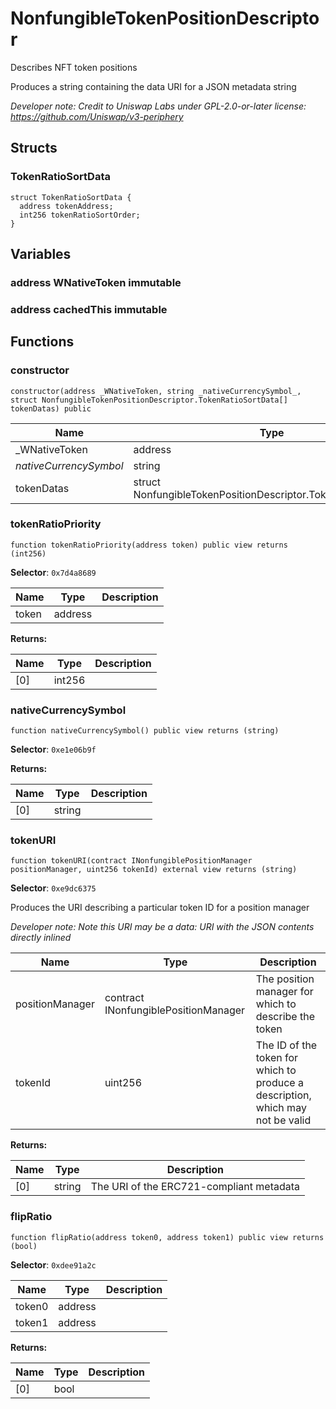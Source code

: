 

# NonfungibleTokenPositionDescriptor


Describes NFT token positions

Produces a string containing the data URI for a JSON metadata string

*Developer note: Credit to Uniswap Labs under GPL-2.0-or-later license:
https://github.com/Uniswap/v3-periphery*


## Structs
### TokenRatioSortData



```solidity
struct TokenRatioSortData {
  address tokenAddress;
  int256 tokenRatioSortOrder;
}
```


## Variables
### address WNativeToken immutable




### address cachedThis immutable





## Functions
### constructor

```solidity
constructor(address _WNativeToken, string _nativeCurrencySymbol_, struct NonfungibleTokenPositionDescriptor.TokenRatioSortData[] tokenDatas) public
```



| Name | Type | Description |
| ---- | ---- | ----------- |
| _WNativeToken | address |  |
| _nativeCurrencySymbol_ | string |  |
| tokenDatas | struct NonfungibleTokenPositionDescriptor.TokenRatioSortData[] |  |

### tokenRatioPriority

```solidity
function tokenRatioPriority(address token) public view returns (int256)
```
**Selector**: `0x7d4a8689`



| Name | Type | Description |
| ---- | ---- | ----------- |
| token | address |  |

**Returns:**

| Name | Type | Description |
| ---- | ---- | ----------- |
| [0] | int256 |  |

### nativeCurrencySymbol

```solidity
function nativeCurrencySymbol() public view returns (string)
```
**Selector**: `0xe1e06b9f`



**Returns:**

| Name | Type | Description |
| ---- | ---- | ----------- |
| [0] | string |  |

### tokenURI

```solidity
function tokenURI(contract INonfungiblePositionManager positionManager, uint256 tokenId) external view returns (string)
```
**Selector**: `0xe9dc6375`

Produces the URI describing a particular token ID for a position manager

*Developer note: Note this URI may be a data: URI with the JSON contents directly inlined*

| Name | Type | Description |
| ---- | ---- | ----------- |
| positionManager | contract INonfungiblePositionManager | The position manager for which to describe the token |
| tokenId | uint256 | The ID of the token for which to produce a description, which may not be valid |

**Returns:**

| Name | Type | Description |
| ---- | ---- | ----------- |
| [0] | string | The URI of the ERC721-compliant metadata |

### flipRatio

```solidity
function flipRatio(address token0, address token1) public view returns (bool)
```
**Selector**: `0xdee91a2c`



| Name | Type | Description |
| ---- | ---- | ----------- |
| token0 | address |  |
| token1 | address |  |

**Returns:**

| Name | Type | Description |
| ---- | ---- | ----------- |
| [0] | bool |  |

